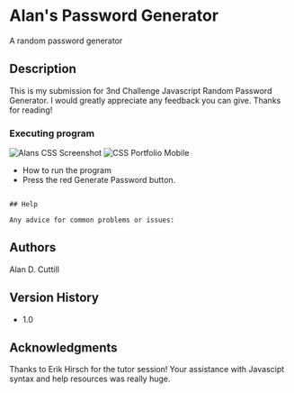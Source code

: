 # Alan's Password Generator

A random password generator

## Description

This is my submission for 3nd Challenge Javascript Random Password Generator. I would greatly appreciate any feedback you can give. Thanks for reading!

### Executing program
![Alans CSS Screenshot](https://github.com/AlanDBalan/02-Advanced-CSS-Style-Portfolio-Project/assets/132862280/1c84b5d1-8598-4129-a367-4c0c858cb13b)
![CSS Portfolio Mobile](https://github.com/AlanDBalan/02-Advanced-CSS-Style-Portfolio-Project/assets/132862280/443d413c-1cb7-48f5-802e-bcc65d675d0d)

* How to run the program
* Press the red Generate Password button.
```

## Help

Any advice for common problems or issues:
```

## Authors

Alan D. Cuttill

## Version History

* 1.0

## Acknowledgments

Thanks to Erik Hirsch for the tutor session! Your assistance with Javascipt syntax and help resources was really huge.
